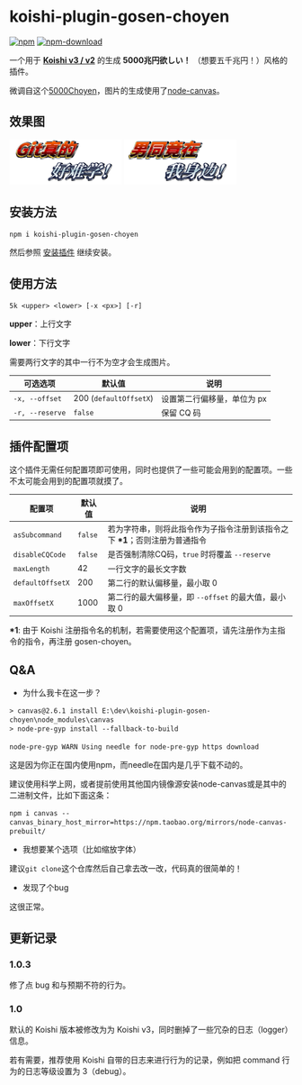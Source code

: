 # koishi-plugin-gosen-choyen

[![npm](https://img.shields.io/npm/v/koishi-plugin-gosen-choyen?style=flat-square)](https://www.npmjs.com/package/koishi-plugin-gosen-choyen)
[![npm-download](https://img.shields.io/npm/dw/koishi-plugin-gosen-choyen?style=flat-square)](https://www.npmjs.com/package/koishi-plugin-gosen-choyen)

一个用于 **[Koishi v3 / v2](https://github.com/koishijs/koishi)** 的生成 **5000兆円欲しい！** （想要五千兆円！）风格的插件。

微调自这个[5000Choyen](https://github.com/yurafuca/5000choyen)，图片的生成使用了[node-canvas](https://github.com/Automattic/node-canvas)。

## 效果图

<img width='200px' src='./examples/git_is_hard.png'>

<img width='200px' src='./examples/nantong.png'>


## 安装方法

```shell
npm i koishi-plugin-gosen-choyen
```

然后参照 [安装插件](https://koishi.js.org/guide/context.html#%E5%AE%89%E8%A3%85%E6%8F%92%E4%BB%B6) 继续安装。

## 使用方法

```
5k <upper> <lower> [-x <px>] [-r]
```

**upper**：上行文字

**lower**：下行文字

需要两行文字的其中一行不为空才会生成图片。

| 可选选项        | 默认值                 | 说明                        |
| --------------- | ---------------------- | --------------------------- |
| `-x, --offset`  | 200 (`defaultOffsetX`) | 设置第二行偏移量，单位为 px |
| `-r, --reserve` | `false`                | 保留 CQ 码                  |

## 插件配置项

这个插件无需任何配置项即可使用，同时也提供了一些可能会用到的配置项。一些不太可能会用到的配置项就摸了。

| 配置项           | 默认值  | 说明                                                         |
| ---------------- | ------- | ------------------------------------------------------------ |
| `asSubcommand`   | `false` | 若为字符串，则将此指令作为子指令注册到该指令之下 **\*1**；否则注册为普通指令 |
| `disableCQCode`  | `false` | 是否强制清除CQ码，`true` 时将覆盖 `--reserve`                |
| `maxLength`      | 42      | 一行文字的最长文字数                                         |
| `defaultOffsetX` | 200     | 第二行的默认偏移量，最小取 0                                 |
| `maxOffsetX`     | 1000    | 第二行的最大偏移量，即 `--offset` 的最大值，最小取 0         |

**\*1**: 由于 Koishi 注册指令名的机制，若需要使用这个配置项，请先注册作为主指令的指令，再注册 gosen-choyen。

## Q&A

- 为什么我卡在这一步？

```shell
> canvas@2.6.1 install E:\dev\koishi-plugin-gosen-choyen\node_modules\canvas
> node-pre-gyp install --fallback-to-build

node-pre-gyp WARN Using needle for node-pre-gyp https download
```

这是因为你正在国内使用npm，而needle在国内是几乎下载不动的。

建议使用科学上网，或者提前使用其他国内镜像源安装node-canvas或是其中的二进制文件，比如下面这条：

```shell
npm i canvas --canvas_binary_host_mirror=https://npm.taobao.org/mirrors/node-canvas-prebuilt/
```

- 我想要某个选项（比如缩放字体）

建议`git clone`这个仓库然后自己拿去改一改，代码真的很简单的！

- 发现了个bug

这很正常。

## 更新记录

### 1.0.3

修了点 bug 和与预期不符的行为。

### 1.0

默认的 Koishi 版本被修改为为 Koishi v3，同时删掉了一些冗杂的日志（logger）信息。

若有需要，推荐使用 Koishi 自带的日志来进行行为的记录，例如把 command 行为的日志等级设置为 3（debug）。